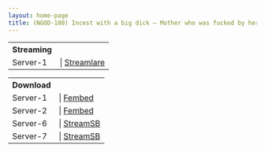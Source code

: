 ```yaml
---
layout: home-page
title: (NGOD-180) Incest with a big dick – Mother who was fucked by her son’s hard dick – I… was made to cum by my son’s big dick… Hana Haruna
---
```


<table><tbody>
<tr>
<th>Streaming</th>
</tr>
<tr>
<td>Server-1</td>
<td>| <a href="https://streamlare.com/e/Xvb6NnJPv01zPOkZ/ngod-180-ts" target="_blank">Streamlare</a></td>
</tr>
</tbody></table>

<table><tbody>
<tr>
<th>Download</th>
</tr>
<tr>
<td>Server-1</td>
<td>| <a href="https://watchjavnow.xyz/f/dn6d5uxzgp311k0" target="_blank">Fembed</a></td>
</tr>
<tr>
<td>Server-2</td>
<td>| <a href="https://fakyutube.com/f/lxyl8hn8gqgnkl1" target="_blank">Fembed</a></td>
</tr>
<tr>
<td>Server-6</td>
<td>| <a href="https://javside.com/d/1is15mx9arwu.html" target="_blank">StreamSB</a></td>
</tr>
<tr>
<td>Server-7</td>
<td>| <a href="https://sbthe.com/d/jjhsfps3mtz8.html" target="_blank">StreamSB</a></td>
</tr>
</tbody></table>
